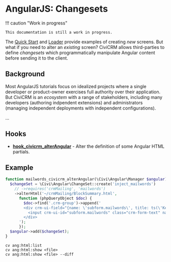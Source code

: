 # AngularJS: Changesets

!!! caution "Work in progress"

    This documentation is still a work in progress.

The [Quick Start](quickstart.md) and [Loader](loader.md) provide examples of
creating *new* screens.  But what if you need to alter an *existing* screen?
CiviCRM allows third-parties to define *changesets* which programmatically
manipulate Angular content before sending it to the client.

## Background

Most AngularJS tutorials focus on idealized projects where a single
developer or product-owner exercises full authority over their application.
But CiviCRM is an _ecosystem_ with a range of stakeholders, including many
developers (authoring indpendent extensions) and administrators (managing
independent deployments with independent configurations).

...

## Hooks

* **[hook_civicrm_alterAngular](../../hooks/hook_civicrm_alterAngular.md)** - Alter the definition of some Angular HTML partials.

## Example

```php
function mailwords_civicrm_alterAngular(\Civi\Angular\Manager $angular) {
  $changeSet = \Civi\Angular\ChangeSet::create('inject_mailwords')
    // ->requires('crmMailing', 'mailwords')
    ->alterHtml('~/crmMailing/BlockSummary.html',
      function (phpQueryObject $doc) {
        $doc->find('.crm-group')->append('
        <div crm-ui-field="{name: \'subform.mailwords\', title: ts(\'Keywords\')}">
          <input crm-ui-id="subform.mailwords" class="crm-form-text" name="mailwords" ng-model="mailing.template_options.keywords">
        </div>
      ');
      });
  $angular->add($changeSet);
}
```

```
cv ang:html:list
cv ang:html:show <file>
cv ang:html:show <file> --diff
```
